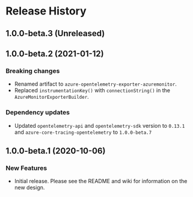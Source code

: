 # Release History

## 1.0.0-beta.3 (Unreleased)


## 1.0.0-beta.2 (2021-01-12)
### Breaking changes
- Renamed artifact to `azure-opentelemetry-exporter-azuremonitor`.
- Replaced `instrumentationKey()` with `connectionString()` in the `AzureMonitorExporterBuilder`.

### Dependency updates
- Updated `opentelemetry-api` and `opentelemetry-sdk` version to `0.13.1` 
  and `azure-core-tracing-opentelemetry` to `1.0.0-beta.7`

## 1.0.0-beta.1 (2020-10-06)

### New Features
- Initial release. Please see the README and wiki for information on the new design.
